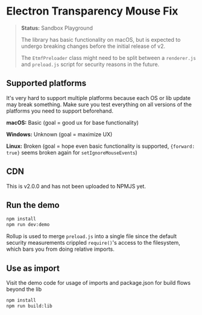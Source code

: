 # Electron Transparency Mouse Fix

> **Status:** Sandbox Playground
>
> The library has basic functionality on macOS, but is expected to undergo breaking changes before the initial release of v2.
>
> The `EtmfPreloader` class might need to be split between a `renderer.js` and `preload.js` script for security reasons in the future.

## Supported platforms

It's very hard to support multiple platforms because each OS or lib update may break something. Make sure you test everything on all versions of the platforms you need to support beforehand.

**macOS:** Basic (goal = good ux for base functionality)

**Windows:** Unknown (goal = maximize UX)

**Linux:** Broken (goal = hope even basic functionality is supported, `{forward: true}` seems broken again for `setIgnoreMouseEvents`)

## CDN

This is v2.0.0 and has not been uploaded to NPMJS yet.

## Run the demo

```sh
npm install
npm run dev:demo
```

Rollup is used to merge `preload.js` into a single file since the default security measurements crippled `require()`'s access to the filesystem, which bars you from doing relative imports.

## Use as import

Visit the demo code for usage of imports and package.json for build flows beyond the lib

```sh
npm install
npm run build:lib
```
